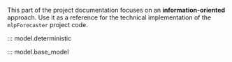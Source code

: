 This part of the project documentation focuses on
an **information-oriented** approach. Use it as a
reference for the technical implementation of the
`mlpForecaster` project code.

::: model.deterministic

::: model.base_model